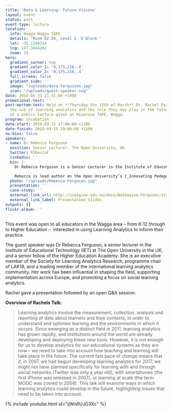 ```yaml
---
title: 'Data & Learning: Future Visions'
layout: event
status: past
event-type: lecture
location:
  info: Wagga Wagga TAFE
  details: 'Room D2.04, Level 2, D Block '
  lat: -35.1240314
  lng: 147.3664262
  zoom: 15
hero:
  gradient_corner: top
  gradient_color_1: '0,175,216,.4'
  gradient_color_2: '0,175,216,.4'
  full_screen: false
  gradient_side: ''
  image: "/uploads/data-fergusson.jpg"
  icon: "/uploads/guest-speaker.svg"
date: 2018-05-31 11:31:09 +1000
promotional-text: ''
post-mortem-text: Held on **Thursday the 15th of March** Dr. Rachel Ferguson explored
  the use of learning analytics and the role they may play in the future of learning
  at a public lecture given at Riverina TAFE, Wagga.
program: incubation
date-start: 2018-03-15 17:00:00 +1100
date-finish: 2018-03-15 19:00:00 +1100
no-bios: false
speakers:
- name: Dr Rebecca Ferguson
  position: Senior Lecturer, The Open University, UK
  twitter: R3beccaF
  linkedin: ''
  bio: |-
    Dr Rebecca Ferguson is a Senior Lecturer in the Institute of Educational Technology (IET) at The Open University in the UK, and a Senior Fellow of the Higher Education Academy. She is an executive member of the Society for Learning Analytics Research, programme chair of LAK18, and a leading member of the international learning analytics community. Her work has been influential in shaping the field, supporting implementation across Europe, and promoting a focus on social learning analytics. She has been invited to lead events in this area on five continents, including several associated with her work as principal investigator on the European Learning Analytics Community Exchange (LACE) and on LAEP, a project that helped European policymakers to set out an agenda for high-quality and stimulating ways of learning and teaching through the use of learning analytics.

    Rebecca is lead author on the Open University’s [_Innovating Pedagogy 2017 _](https://iet.open.ac.uk/file/innovating-pedagogy-2017.pdf)report. This highly cited series of high-profile annual reports explores new forms of teaching, learning and assessment in order to guide educators and policy makers around the world. Her most recent book, _Augmented Education_, was published by Palgrave in Spring 2014.
  photo: "/uploads/Rebecca-Ferguson.jpg"
  presentation: ''
  case-study: ''
  external_link_url: http://uimagine.edu.au/docs/WeImagine-Ferguson-Visions.pdf
  external_link_label: Presentation Slides
outputs: []
flickr-album: ''
---
```

This event was open to all educators in the Wagga area – from K-12 through to Higher Education –  interested in using Learning Analytics to inform their practice.

The guest speaker was Dr Rebecca Ferguson, a senior lecturer in the Institute of Educational Technology (IET) at The Open University in the UK, and a senior fellow of the Higher Education Academy. She is an executive member of the Society for Learning Analytics Research, programme chair of LAK18, and a leading member of the international learning analytics community. Her work has been influential in shaping the field, supporting implementation across Europe, and promoting a focus on social learning analytics.

Rachel gave a presentation followed by an open Q&A session.

**Overview of Rachels Talk:**

> Learning analytics involve the measurement, collection, analysis and reporting of data about learners and their contexts, in order to understand and optimise learning and the environments in which it occurs. Since emerging as a distinct field in 2011, learning analytics has grown rapidly, and institutions around the world are already developing and deploying these new tools. However, it is not enough for us to develop analytics for our educational systems as they are now – we need to take into account how teaching and learning will take place in the future. The current fast pace of change means that if, in 2007, we had begun developing learning analytics for 2017, we might not have planned specifically for learning with and through social networks (Twitter was only a year old), with smartphones (the first iPhone was released in 2007), or learning at scale (the term MOOC was coined in 2008). This talk will examine ways in which learning analytics could develop in the future, highlighting issues that need to be taken into account.

{% include youtube.html id="ijWn6UJG3Xc" %}